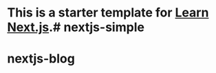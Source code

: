 This is a starter template for [Learn Next.js](https://nextjs.org/learn).# nextjs-simple
=======
# nextjs-blog
